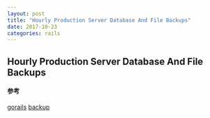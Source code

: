 ```yaml
---
layout: post
title: "Hourly Production Server Database And File Backups"
date: 2017-10-23
categories: rails
---
```


## Hourly Production Server Database And File Backups

#### 参考

[gorails](https://gorails.com/guides/hourly-production-server-database-and-file-backups)
[backup](http://backup.github.io/backup/v4/)
